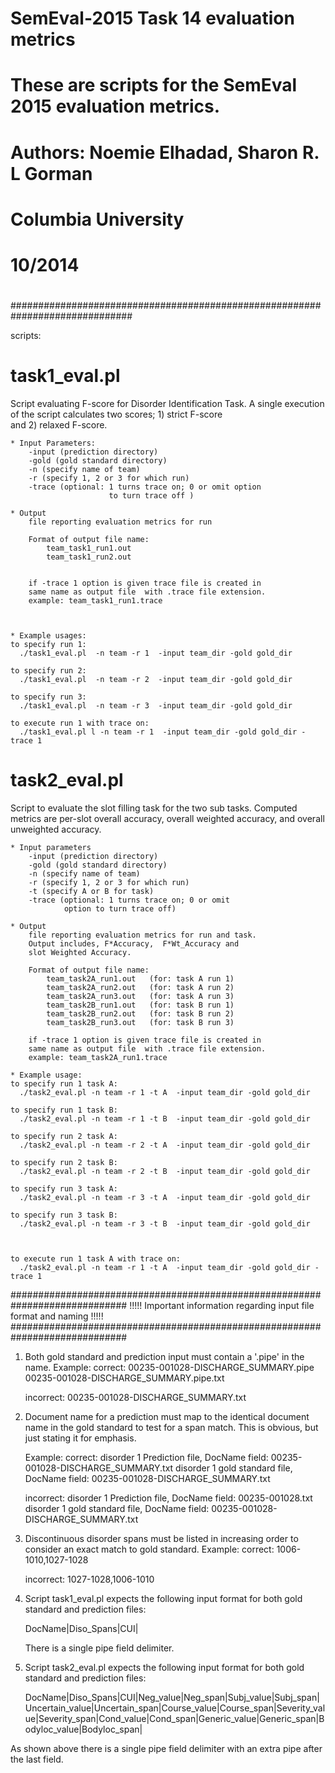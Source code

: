 SemEval-2015 Task 14 evaluation metrics
=======================================

# These are scripts for the SemEval 2015 evaluation metrics.
# Authors: Noemie  Elhadad, Sharon R. L Gorman 
#          Columbia University
#
#		   10/2014
#
##############################################################################

scripts:
# task1_eval.pl
  Script evaluating F-score for Disorder Identification Task. A single 
  execution of the script calculates two scores; 1) strict F-score  
  and 2) relaxed F-score.
  
	* Input Parameters:
	 	-input (prediction directory)
	 	-gold (gold standard directory)
	 	-n (specify name of team)
	 	-r (specify 1, 2 or 3 for which run)
	 	-trace (optional: 1 turns trace on; 0 or omit option 
	 	                  to turn trace off )
	 	
	* Output 
		file reporting evaluation metrics for run
		
		Format of output file name: 
			team_task1_run1.out 
			team_task1_run2.out
			
	
		if -trace 1 option is given trace file is created in 
		same name as output file  with .trace file extension.
		example: team_task1_run1.trace 
			
			

	* Example usages:
	to specify run 1:
	  ./task1_eval.pl  -n team -r 1  -input team_dir -gold gold_dir
	
	to specify run 2:
	  ./task1_eval.pl  -n team -r 2  -input team_dir -gold gold_dir
	
	to specify run 3:
	  ./task1_eval.pl  -n team -r 3  -input team_dir -gold gold_dir

	to execute run 1 with trace on:
 	  ./task1_eval.pl l -n team -r 1  -input team_dir -gold gold_dir -trace 1


	
  
# task2_eval.pl
  Script to evaluate the slot filling task for the two sub tasks. 
  Computed metrics are per-slot overall accuracy, overall weighted 
  accuracy, and overall unweighted accuracy. 
  
	* Input parameters
		-input (prediction directory)
		-gold (gold standard directory)
		-n (specify name of team)
		-r (specify 1, 2 or 3 for which run)
		-t (specify A or B for task)
		-trace (optional: 1 turns trace on; 0 or omit 
		        option to turn trace off)
		
	* Output
		file reporting evaluation metrics for run and task.
		Output includes, F*Accuracy,  F*Wt_Accuracy and 
		slot Weighted Accuracy.
		
		Format of output file name: 
			team_task2A_run1.out   (for: task A run 1)
			team_task2A_run2.out   (for: task A run 2)
			team_task2A_run3.out   (for: task A run 3)
			team_task2B_run1.out   (for: task B run 1)
			team_task2B_run2.out   (for: task B run 2)
			team_task2B_run3.out   (for: task B run 3)
		
		if -trace 1 option is given trace file is created in 
		same name as output file  with .trace file extension.
		example: team_task2A_run1.trace
			
	* Example usage:
	to specify run 1 task A:
	  ./task2_eval.pl -n team -r 1 -t A  -input team_dir -gold gold_dir
		
	to specify run 1 task B:
	  ./task2_eval.pl -n team -r 1 -t B  -input team_dir -gold gold_dir
		
	to specify run 2 task A:
	  ./task2_eval.pl -n team -r 2 -t A  -input team_dir -gold gold_dir
		
	to specify run 2 task B:
	  ./task2_eval.pl -n team -r 2 -t B  -input team_dir -gold gold_dir
	
	to specify run 3 task A:
	  ./task2_eval.pl -n team -r 3 -t A  -input team_dir -gold gold_dir
		
	to specify run 3 task B:
	  ./task2_eval.pl -n team -r 3 -t B  -input team_dir -gold gold_dir
	  
	
	
	to execute run 1 task A with trace on:
	  ./task2_eval.pl -n team -r 1 -t A  -input team_dir -gold gold_dir -trace 1
	
	
	
	

#############################################################################
!!!!! Important information regarding input file format and naming !!!!!
#############################################################################
1) Both gold standard and prediction input must contain a '.pipe' in the name.
   Example:
   correct:		00235-001028-DISCHARGE_SUMMARY.pipe 
				00235-001028-DISCHARGE_SUMMARY.pipe.txt
   						
   incorrect:	00235-001028-DISCHARGE_SUMMARY.txt
   
2) Document name for a prediction must map to the identical document name in 
 	the gold standard to test for a span match. This is obvious, but just 
 	stating it for emphasis.
 
   Example: 
   correct:
 	disorder 1 Prediction file, DocName field: 00235-001028-DISCHARGE_SUMMARY.txt
 	disorder 1 gold standard file, DocName field: 00235-001028-DISCHARGE_SUMMARY.txt
   
   incorrect:
 	disorder 1 Prediction file,     DocName field: 00235-001028.txt
 	disorder 1 gold standard file,  DocName field: 00235-001028-DISCHARGE_SUMMARY.txt

3) Discontinuous disorder spans must be listed in increasing order to consider an exact 
   match to gold standard.
   Example:
   correct: 1006-1010,1027-1028
   
   incorrect: 1027-1028,1006-1010
   
 4) Script task1_eval.pl  expects the following input format for both 
    gold standard and prediction files:
    
 	DocName|Diso_Spans|CUI|
 	
 	There is a single pipe field delimiter.
 	
 5) Script task2_eval.pl expects the following input format for both gold standard 
    and prediction files:
    
    DocName|Diso_Spans|CUI|Neg_value|Neg_span|Subj_value|Subj_span|Uncertain_value|Uncertain_span|Course_value|Course_span|Severity_value|Severity_span|Cond_value|Cond_span|Generic_value|Generic_span|Bodyloc_value|Bodyloc_span|
 
 As shown above there is a single pipe field delimiter with an extra pipe after the last field.


